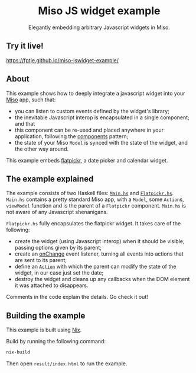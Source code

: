 <h1 align="center">Miso JS widget example</h1>
<p align="center">
  Elegantly embedding arbitrary Javascript widgets in Miso.
</p>

## Try it live!
https://fptje.github.io/miso-jswidget-example/

## About

This example shows how to deeply integrate a javascript widget into your [Miso](https://haskell-miso.org/) app, such that:

- you can listen to custom events defined by the widget's library;
- the inevitable Javascript interop is encapsulated in a single component; and that
- this component can be re-used and placed anywhere in your application, following the [components](https://github.com/FPtje/miso-component-example) pattern;
- the state of your Miso `Model` is synced with the state of the widget, and the other way around.

This example embeds [flatpickr](https://flatpickr.js.org/), a date picker and calendar widget. 

## The example explained
The example consists of two Haskell files: [`Main.hs`](src/Main.hs) and [`Flatpickr.hs`](src/Flatpickr.hs). `Main.hs` contains a pretty standard Miso app, with a `Model`, some `Action`s, `viewModel` function and is the parent of a `Flatpickr` component. `Main.hs` is not aware of any Javascript shenanigans.

`Flatpickr.hs` fully encapsulates the flatpickr widget. It takes care of the following:

- create the widget (using Javascript interop) when it should be visible, passing options given by its parent;
- create an [onChange](https://flatpickr.js.org/events/#onchange) event listener, turning all events into actions that are sent to its parent;
- define an [`Action`](https://github.com/FPtje/miso-jswidget-example/blob/master/src/Flatpickr.hs#L73-L75) with which the parent can modify the state of the widget, in our case just set the date;
- destroy the widget and cleans up any callbacks when the DOM element it was attached to disappears.

Comments in the code explain the details. Go check it out!

## Building the example
This example is built using [Nix](https://nixos.org/nix/).

Build by running the following command:
```bash
nix-build
```
Then open `result/index.html` to run the example.
